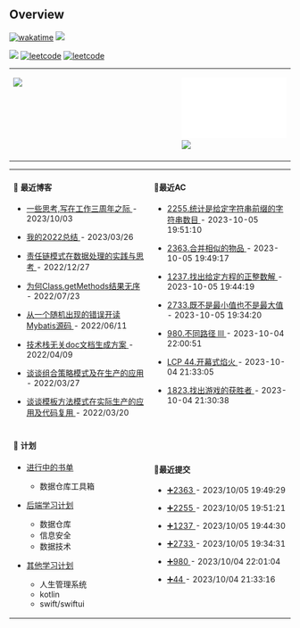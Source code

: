 
## Overview

[![wakatime](https://wakatime.com/badge/user/78591c59-95d5-4479-b2fc-988c35f31d59.svg)](https://wakatime.com/@78591c59-95d5-4479-b2fc-988c35f31d59) ![](https://gpvc.arturio.dev/0xcaffebabe)

![](https://img.shields.io/static/v1?label=LeetCode%20CN&message=0xcaffebabe&color=success) [![leetcode](https://img.shields.io/static/v1?label=Solved&message=946%20/%203505&color=success)](https://leetcode.cn/u/0xcaffebabe/) [![leetcode](https://img.shields.io/static/v1?label=Accepted&message=84.52%&color=success)](https://leetcode.cn/u/0xcaffebabe/)

<table border="0">
  <tr border="0">

  <td valign="top" width="60%">

  ![](https://github-readme-stats.vercel.app/api/wakatime?username=0xcaffebabe&layout=compact&langs_count=12&theme=dark&range=all_time)

  </td>

  <td valign="top" width="40%">

  ![](https://raw.githubusercontent.com/0xcaffebabe/github-stats/master/generated/overview.svg)
  ![](https://github-profile-summary-cards.vercel.app/api/cards/productive-time?username=0xcaffebabe&theme=github_dark&utcOffset=8)

  </td>
  </tr>

</table>

<table>

<tr>
<td valign="top" width="50%">

#### 📖 最近博客


* <a href="https://0xcaffebabe.github.io/%E4%BA%BA%E7%94%9F/2023/10/03/%E4%B8%80%E4%BA%9B%E6%80%9D%E8%80%83,%E5%86%99%E5%9C%A8%E5%B7%A5%E4%BD%9C%E4%B8%89%E5%91%A8%E5%B9%B4%E4%B9%8B%E9%99%85.html" target="_blank"> 一些思考,写在工作三周年之际 </a> - 2023/10/03 

    
* <a href="https://0xcaffebabe.github.io/%E4%BA%BA%E7%94%9F/2023/03/26/%E6%88%91%E7%9A%842022%E6%80%BB%E7%BB%93.html" target="_blank"> 我的2022总结 </a> - 2023/03/26 

    
* <a href="https://0xcaffebabe.github.io/%E8%AE%BE%E8%AE%A1%E6%A8%A1%E5%BC%8F/2022/12/27/%E8%B4%A3%E4%BB%BB%E9%93%BE%E6%A8%A1%E5%BC%8F%E5%9C%A8%E6%95%B0%E6%8D%AE%E5%A4%84%E7%90%86%E7%9A%84%E5%AE%9E%E8%B7%B5%E4%B8%8E%E6%80%9D%E8%80%83.html" target="_blank"> 责任链模式在数据处理的实践与思考 </a> - 2022/12/27 

    
* <a href="https://0xcaffebabe.github.io/jvm/2022/07/23/%E4%B8%BA%E4%BD%95Class.getMethods%E7%BB%93%E6%9E%9C%E6%97%A0%E5%BA%8F.html" target="_blank"> 为何Class.getMethods结果无序 </a> - 2022/07/23 

    
* <a href="https://0xcaffebabe.github.io/java/2022/06/11/%E4%BB%8E%E4%B8%80%E4%B8%AA%E9%9A%8F%E6%9C%BA%E5%87%BA%E7%8E%B0%E7%9A%84%E9%94%99%E8%AF%AF%E5%BC%80%E8%AF%BBMybatis%E6%BA%90%E7%A0%81.html" target="_blank"> 从一个随机出现的错误开读Mybatis源码 </a> - 2022/06/11 

    
* <a href="https://0xcaffebabe.github.io/%E6%97%A5%E5%B8%B8/2022/04/09/%E6%8A%80%E6%9C%AF%E6%A0%88%E6%97%A0%E5%85%B3doc%E6%96%87%E6%A1%A3%E7%94%9F%E6%88%90%E6%96%B9%E6%A1%88.html" target="_blank"> 技术栈无关doc文档生成方案 </a> - 2022/04/09 

    
* <a href="https://0xcaffebabe.github.io/%E8%AE%BE%E8%AE%A1%E6%A8%A1%E5%BC%8F/2022/03/27/%E8%B0%88%E8%B0%88%E7%BB%84%E5%90%88%E7%AD%96%E7%95%A5%E6%A8%A1%E5%BC%8F%E5%8F%8A%E5%9C%A8%E7%94%9F%E4%BA%A7%E7%9A%84%E5%BA%94%E7%94%A8.html" target="_blank"> 谈谈组合策略模式及在生产的应用 </a> - 2022/03/27 

    
* <a href="https://0xcaffebabe.github.io/%E8%AE%BE%E8%AE%A1%E6%A8%A1%E5%BC%8F/2022/03/20/%E8%B0%88%E8%B0%88%E6%A8%A1%E6%9D%BF%E6%96%B9%E6%B3%95%E6%A8%A1%E5%BC%8F%E5%9C%A8%E5%AE%9E%E9%99%85%E7%94%9F%E4%BA%A7%E7%9A%84%E5%BA%94%E7%94%A8%E5%8F%8A%E4%BB%A3%E7%A0%81%E5%A4%8D%E7%94%A8.html" target="_blank"> 谈谈模板方法模式在实际生产的应用及代码复用 </a> - 2022/03/20 

        

</td>

<td valign="top" width="50%">

#### 🔋最近AC


  * <a href="https://leetcode.cn/submissions/detail/471545365" target="_blank"> 2255.统计是给定字符串前缀的字符串数目 </a> - 2023-10-05 19:51:10 

    
  * <a href="https://leetcode.cn/submissions/detail/471545033" target="_blank"> 2363.合并相似的物品 </a> - 2023-10-05 19:49:17 

    
  * <a href="https://leetcode.cn/submissions/detail/471544135" target="_blank"> 1237.找出给定方程的正整数解 </a> - 2023-10-05 19:44:19 

    
  * <a href="https://leetcode.cn/submissions/detail/471542298" target="_blank"> 2733.既不是最小值也不是最大值 </a> - 2023-10-05 19:34:20 

    
  * <a href="https://leetcode.cn/submissions/detail/471379581" target="_blank"> 980.不同路径 III </a> - 2023-10-04 22:00:51 

    
  * <a href="https://leetcode.cn/submissions/detail/471373486" target="_blank"> LCP 44.开幕式焰火 </a> - 2023-10-04 21:33:05 

    
  * <a href="https://leetcode.cn/submissions/detail/471372964" target="_blank"> 1823.找出游戏的获胜者 </a> - 2023-10-04 21:30:38 

    

</td>

</tr>

<tr>

<td valign="top" width="50%">

#### 📝 计划

- [进行中的书单](https://github.com/users/0xcaffebabe/projects/4)
  - 数据仓库工具箱


- [后端学习计划](https://github.com/users/0xcaffebabe/projects/1)
  - 数据仓库
  - 信息安全
  - 数据技术


- [其他学习计划](https://github.com/users/0xcaffebabe/projects/3)
  - 人生管理系统
  - kotlin
  - swift/swiftui


<td>

#### 🌴最近提交


  * <a href="https://github.com/0xcaffebabe/leetcode/commit/177c2261e9ea61d0f113626e2e240a59f5d647ca" target="_blank"> ➕2363 </a> - 2023/10/05 19:49:29 

    
  * <a href="https://github.com/0xcaffebabe/leetcode/commit/fccfd3ff97dc650ca20a9866cda688c7897298ff" target="_blank"> ➕2255 </a> - 2023/10/05 19:51:21 

    
  * <a href="https://github.com/0xcaffebabe/leetcode/commit/aa7f8af3e50b135504aada9b6dcf13b05811853f" target="_blank"> ➕1237 </a> - 2023/10/05 19:44:30 

    
  * <a href="https://github.com/0xcaffebabe/leetcode/commit/db92c54d7f0803af2718ee25d6889f5855309af3" target="_blank"> ➕2733 </a> - 2023/10/05 19:34:31 

    
  * <a href="https://github.com/0xcaffebabe/leetcode/commit/01dfbfe98be17c55d447a755f3633cbfd4033bb0" target="_blank"> ➕980 </a> - 2023/10/04 22:01:04 

    
  * <a href="https://github.com/0xcaffebabe/leetcode/commit/1f2aa03b4a0e63a5743a2f5685896c99b06e71a9" target="_blank"> ➕44 </a> - 2023/10/04 21:33:16 

    

</td>

</tr>

</table>

